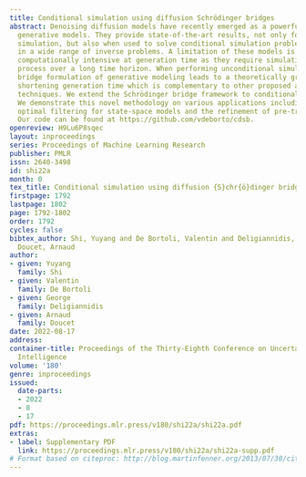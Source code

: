 ```yaml
---
title: Conditional simulation using diffusion Schrödinger bridges
abstract: Denoising diffusion models have recently emerged as a powerful class of
  generative models. They provide state-of-the-art results, not only for unconditional
  simulation, but also when used to solve conditional simulation problems arising
  in a wide range of inverse problems. A limitation of these models is that they are
  computationally intensive at generation time as they require simulating a diffusion
  process over a long time horizon. When performing unconditional simulation, a Schr{ö}dinger
  bridge formulation of generative modeling leads to a theoretically grounded algorithm
  shortening generation time which is complementary to other proposed acceleration
  techniques. We extend the Schrödinger bridge framework to conditional simulation.
  We demonstrate this novel methodology on various applications including image super-resolution,
  optimal filtering for state-space models and the refinement of pre-trained networks.
  Our code can be found at https://github.com/vdeborto/cdsb.
openreview: H9Lu6P8sqec
layout: inproceedings
series: Proceedings of Machine Learning Research
publisher: PMLR
issn: 2640-3498
id: shi22a
month: 0
tex_title: Conditional simulation using diffusion {S}chr{ö}dinger bridges
firstpage: 1792
lastpage: 1802
page: 1792-1802
order: 1792
cycles: false
bibtex_author: Shi, Yuyang and De Bortoli, Valentin and Deligiannidis, George and
  Doucet, Arnaud
author:
- given: Yuyang
  family: Shi
- given: Valentin
  family: De Bortoli
- given: George
  family: Deligiannidis
- given: Arnaud
  family: Doucet
date: 2022-08-17
address:
container-title: Proceedings of the Thirty-Eighth Conference on Uncertainty in Artificial
  Intelligence
volume: '180'
genre: inproceedings
issued:
  date-parts:
  - 2022
  - 8
  - 17
pdf: https://proceedings.mlr.press/v180/shi22a/shi22a.pdf
extras:
- label: Supplementary PDF
  link: https://proceedings.mlr.press/v180/shi22a/shi22a-supp.pdf
# Format based on citeproc: http://blog.martinfenner.org/2013/07/30/citeproc-yaml-for-bibliographies/
---
```

